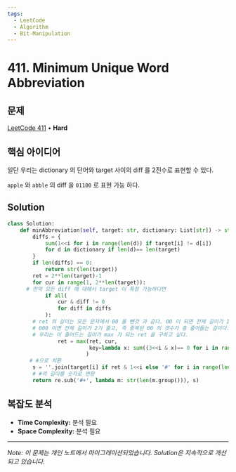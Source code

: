 ```yaml
---
tags:
  - LeetCode
  - Algorithm
  - Bit-Manipulation
---
```


# 411. Minimum Unique Word Abbreviation

## 문제

[LeetCode 411](https://leetcode.com/problems/minimum-unique-word-abbreviation/) • **Hard**

## 핵심 아이디어

일단 우리는 dictionary 의 단어와 target 사이의 diff 를 2진수로 표현할 수 있다.

`apple` 와 `abble` 의 diff 을 `01100` 로 표현 가능 하다.

## Solution

```python
class Solution:
    def minAbbreviation(self, target: str, dictionary: List[str]) -> str:
        diffs = { 
            sum(1<<i for i in range(len(d)) if target[i] != d[i])
            for d in dictionary if len(d)== len(target)
        }
        if len(diffs) == 0:
            return str(len(target))
        ret = 2**len(target)-1
        for cur in range(1, 2**len(target)):
      # 만약 모든 diff 에 대해서 target 이 특정 가능하다면
            if all(
                cur & diff != 0
                for diff in diffs
            ):
        # ret 의 길이는 모든 문자에서 00 을 뺀것 과 같다. 00 이 되면 전체 길이가 1줄고
        # 000 이면 전체 길이가 2가 줄고, 즉 중복된 00 의 갯수가 총 줄어들는 길이다.
        # 우리는 이 줄어드는 길이가 max 가 되는 ret 을 구하고 싶다.
                ret = max(ret, cur, 
                          key=lambda x: sum((3<<i & x)== 0 for i in range(len(target)-1))
                         )
       # #으로 치환
        s = ''.join(target[i] if ret & 1<<i else '#' for i in range(len(target)))
        # #의 길이를 숫자로 변환
        return re.sub('#+', lambda m: str(len(m.group())), s)
```

## 복잡도 분석

- **Time Complexity:** 분석 필요
- **Space Complexity:** 분석 필요

---

*Note: 이 문제는 개인 노트에서 마이그레이션되었습니다. Solution은 지속적으로 개선되고 있습니다.*
